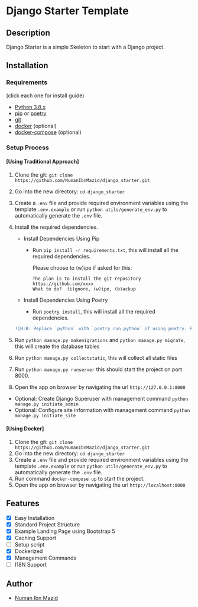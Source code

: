 # Django Starter Template

## Description

Django Starter is a simple Skeleton to start with a Django project.

## Installation

### Requirements

(click each one for install guide)

- [Python 3.8.x](http://docs.python-guide.org/en/latest/starting/installation/)
- [pip](https://pip.pypa.io/en/stable/installation/) or [poetry](https://python-poetry.org/docs/#installation)
- [git](https://git-scm.com/book/en/v2/Getting-Started-Installing-Git)
- [docker](https://docs.docker.com/engine/install/) (optional)
- [docker-compose](https://docs.docker.com/compose/install/) (optional)

### Setup Process

#### [Using Traditional Approach]

1. Clone the git: `git clone https://github.com/NumanIbnMazid/django_starter.git`
2. Go into the new directory: `cd django_starter`
3. Create a `.env` file and provide required environment variables using the template `.env.example` or run `python utils/generate_env.py` to automatically generate the `.env` file.
4. Install the required dependencies.

   - Install Dependencies Using Pip

        * Run `pip install -r requirements.txt`, this will install all the required dependencies.

            Please choose to (w)ipe if asked for this:

            ````
            The plan is to install the git repository https://github.com/xxxx
            What to do?  (i)gnore, (w)ipe, (b)ackup
            ````

   - Install Dependencies Using Poetry

        * Run `poetry install`, this will install all the required dependencies.

    ```diff
    ![N:B: Replace `python` with `poetry run python` if using poetry. For example: `poetry run python manage.py runserver`]
    ```

5. Run `python manage.py makemigrations` and `python manage.py migrate`, this will create the database tables
6. Run `python manage.py collectstatic`, this will collect all static files
7. Run `python manage.py runserver`
    this should start the project on port 8000.
8. Open the app on browser by navigating the url `http://127.0.0.1:8000`

- Optional: Create Django Superuser with management command `python manage.py initiate_admin`
- Optional: Configure site information with management command `python manage.py initiate_site`

#### [Using Docker]

1. Clone the git: `git clone https://github.com/NumanIbnMazid/django_starter.git`
2. Go into the new directory: `cd django_starter`
3. Create a `.env` file and provide required environment variables using the template `.env.example` or run `python utils/generate_env.py` to automatically generate the `.env` file.
4. Run command `docker-compose up` to start the project.
5. Open the app on browser by navigating the url `http://localhost:8000`

## Features

- [x] Easy Installation
- [x] Standard Project Structure
- [x] Example Landing Page using Bootstrap 5
- [x] Caching Support
- [ ] Setup script
- [x] Dockerized
- [x] Management Commands
- [ ] I18N Support

## Author

- [Numan Ibn Mazid](https://github.com/NumanIbnMazid)
